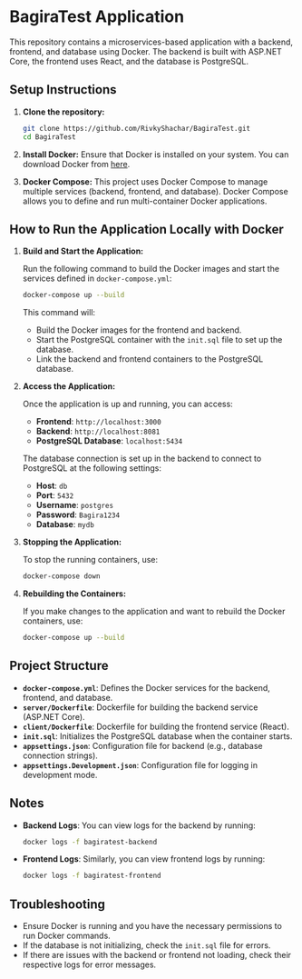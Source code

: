 
# BagiraTest Application

This repository contains a microservices-based application with a backend, frontend, and database using Docker. The backend is built with ASP.NET Core, the frontend uses React, and the database is PostgreSQL.

## Setup Instructions

1. **Clone the repository:**
   ```bash
   git clone https://github.com/RivkyShachar/BagiraTest.git
   cd BagiraTest
   ```

2. **Install Docker:**
   Ensure that Docker is installed on your system. You can download Docker from [here](https://www.docker.com/get-started).

3. **Docker Compose:**
   This project uses Docker Compose to manage multiple services (backend, frontend, and database). Docker Compose allows you to define and run multi-container Docker applications.

## How to Run the Application Locally with Docker

1. **Build and Start the Application:**

   Run the following command to build the Docker images and start the services defined in `docker-compose.yml`:
   ```bash
   docker-compose up --build
   ```

   This command will:
   - Build the Docker images for the frontend and backend.
   - Start the PostgreSQL container with the `init.sql` file to set up the database.
   - Link the backend and frontend containers to the PostgreSQL database.

2. **Access the Application:**

   Once the application is up and running, you can access:
   - **Frontend**: `http://localhost:3000`
   - **Backend**: `http://localhost:8081`
   - **PostgreSQL Database**: `localhost:5434`

   The database connection is set up in the backend to connect to PostgreSQL at the following settings:
   - **Host**: `db`
   - **Port**: `5432`
   - **Username**: `postgres`
   - **Password**: `Bagira1234`
   - **Database**: `mydb`

3. **Stopping the Application:**

   To stop the running containers, use:
   ```bash
   docker-compose down
   ```

4. **Rebuilding the Containers:**

   If you make changes to the application and want to rebuild the Docker containers, use:
   ```bash
   docker-compose up --build
   ```

## Project Structure

- **`docker-compose.yml`**: Defines the Docker services for the backend, frontend, and database.
- **`server/Dockerfile`**: Dockerfile for building the backend service (ASP.NET Core).
- **`client/Dockerfile`**: Dockerfile for building the frontend service (React).
- **`init.sql`**: Initializes the PostgreSQL database when the container starts.
- **`appsettings.json`**: Configuration file for backend (e.g., database connection strings).
- **`appsettings.Development.json`**: Configuration file for logging in development mode.

## Notes

- **Backend Logs**: You can view logs for the backend by running:
  ```bash
  docker logs -f bagiratest-backend
  ```
- **Frontend Logs**: Similarly, you can view frontend logs by running:
  ```bash
  docker logs -f bagiratest-frontend
  ```

## Troubleshooting

- Ensure Docker is running and you have the necessary permissions to run Docker commands.
- If the database is not initializing, check the `init.sql` file for errors.
- If there are issues with the backend or frontend not loading, check their respective logs for error messages.